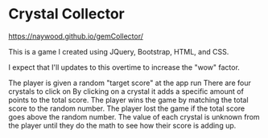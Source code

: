 # Crystal Collector

https://naywood.github.io/gemCollector/

This is a game I created using JQuery, Bootstrap, HTML, and CSS.

I expect that I'll updates to this overtime to increase the "wow" factor.

The player is given a random "target score" at the app run
There are four crystals to click on
By clicking on a crystal it adds a specific amount of points to the total score.
The player wins the game by matching the total score to the random number. 
The player lost the game if the total score goes above the random number. 
The value of each crystal is unknown from the player until they do the math to see how their score is adding up.
